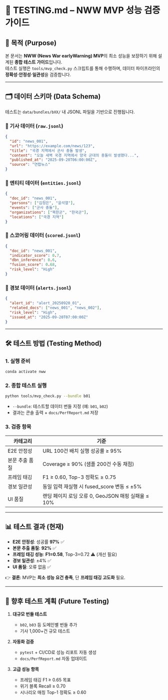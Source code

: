 # 📑 TESTING.md – NWW MVP 성능 검증 가이드

## 🎯 목적 (Purpose)

본 문서는 **NWW (News War earlyWarning) MVP**의 최소 성능을 보장하기 위해 설계된 **종합 테스트 가이드**입니다.  
테스트 실행은 `tools/mvp_check.py` 스크립트를 통해 수행하며, 데이터 파이프라인의 **정확성·안정성·일관성**을 검증합니다.  

---

## 🗂️ 데이터 스키마 (Data Schema)

테스트는 `data/bundles/bXX/` 내 JSONL 파일을 기반으로 진행됩니다.  

### 📑 기사 데이터 (`raw.jsonl`)
```json
{
  "id": "news_001",
  "url": "https://example.com/news/123",
  "title": "국경 지역에서 군사 충돌 발생",
  "content": "오늘 새벽 국경 지역에서 양국 군대의 충돌이 발생했다...",
  "published_at": "2025-09-20T06:00:00Z",
  "source": "연합뉴스"
}
```

### 🧾 엔티티 데이터 (`entities.jsonl`)
```json
{
  "doc_id": "news_001",
  "persons": ["김정은", "윤석열"],
  "events": ["군사 충돌"],
  "organizations": ["북한군", "한국군"],
  "locations": ["국경 지역"]
}
```

### 🧾 스코어링 데이터 (`scored.jsonl`)
```json
{
  "doc_id": "news_001",
  "indicator_score": 0.7,
  "dbn_inference": 0.6,
  "fusion_score": 0.68,
  "risk_level": "High"
}
```

### 🧾 경보 데이터 (`alerts.jsonl`)
```json
{
  "alert_id": "alert_20250920_01",
  "related_docs": ["news_001", "news_002"],
  "risk_level": "High",
  "issued_at": "2025-09-20T07:00:00Z"
}
```

---

## 🛠️ 테스트 방법 (Testing Method)

### 1. 실행 준비
```bash
conda activate nww
```

### 2. 종합 테스트 실행
```bash
python tools/mvp_check.py --bundle b01
```

- `--bundle`: 테스트할 데이터 번들 지정 (예: `b01`, `b02`)
- 결과는 콘솔 출력 + `docs/PerfReport.md` 저장

### 3. 검증 항목

| 카테고리 | 기준 |
|----------|------|
| E2E 안정성 | URL 100건 배치 실행 성공률 ≥ 95% |
| 본문 추출 품질 | Coverage ≥ 90% (샘플 200건 수동 채점) |
| 프레임 태깅 | F1 ≥ 0.60, Top-3 정확도 ≥ 0.75 |
| 경보 일관성 | 동일 입력 재실행 시 fused_score 변동 ≤ ±5% |
| UI 품질 | 랜딩 페이지 로딩 오류 0, GeoJSON 매핑 실패율 ≤ 10% |

---

## 📊 테스트 결과 (현재)

- **E2E 안정성**: 성공률 **97%** ✅  
- **본문 추출 품질**: **92%** ✅  
- **프레임 태깅 성능**: **F1=0.58**, Top-3=0.72 ⚠️ (개선 필요)  
- **경보 일관성**: ±4% ✅  
- **UI 품질**: 오류 없음 ✅  

👉 **결론**: MVP는 **최소 성능 요건 충족**, 단 **프레임 태깅 고도화** 필요.  

---

## 🔮 향후 테스트 계획 (Future Testing)

1. **대규모 번들 테스트**
   - `b02`, `b03` 등 도메인별 번들 추가
   - 기사 1,000+건 규모 테스트

2. **자동화 검증**
   - `pytest` + CI/CD로 성능 리포트 자동 생성
   - `docs/PerfReport.md` 자동 업데이트

3. **고급 성능 항목**
   - 프레임 태깅 F1 ≥ 0.65 목표
   - 위기 블록 Recall ≥ 0.70
   - 시나리오 매칭 Top-1 정확도 ≥ 0.60  

